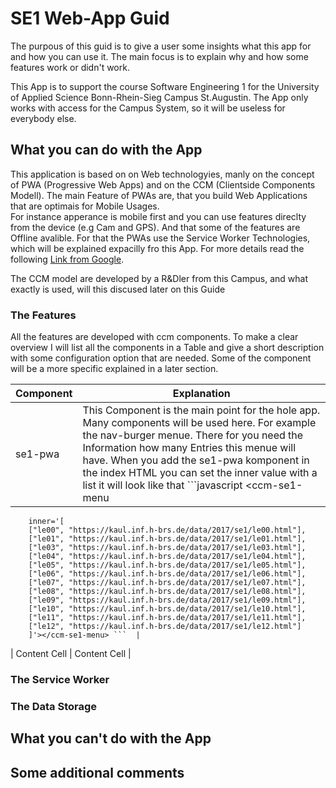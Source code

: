 # SE1 Web-App Guid
The purpous of this guid is to give a user some insights what this app for and how you can use it.
The main focus is to explain why and how some features work or didn't work.

This App is to support the course Software Engineering 1 for the University of Applied Science Bonn-Rhein-Sieg Campus  St.Augustin.
The App only works with access for the Campus System, so it will be useless for everybody else.

## What you can do with the App
This application is based on on Web technologyies, manly on the concept of PWA (Progressive Web Apps) and on the CCM (Clientside Components Modell).
The main Feature of PWAs are, that you build Web Applications that are optimais for Mobile Usages.  
For instance apperance is mobile first and you can use features direclty from the device (e.g Cam and GPS).
And that some of the features are Offline avalible. For that the PWAs use the Service Worker Technologies, which will be explained expacilly fro this App.
For more details read the following [Link from Google](https://developers.google.com/web/progressive-web-apps/).

The CCM model are developed by a R&Dler from this Campus, and what exactly is used, will this discused later on this Guide
### The Features
All the features are developed with ccm components. To make a clear overview I will list all the components in a Table and give a short description with some configuration option that are needed.
Some of the component will be a more specific explained in a later section.

| Component | Explanation |
| --- | --- |
| se1-pwa  | This Component is the main point for the hole app. Many components will be used here. For example the nav-burger menue. There for you need the Information how many Entries this menue will have. When you add the se1-pwa komponent in the index HTML you can set the inner value with a list it will look like that ```javascript <ccm-se1-menu
        inner='[
        ["le00", "https://kaul.inf.h-brs.de/data/2017/se1/le00.html"],
        ["le01", "https://kaul.inf.h-brs.de/data/2017/se1/le01.html"],
        ["le03", "https://kaul.inf.h-brs.de/data/2017/se1/le03.html"],
        ["le04", "https://kaul.inf.h-brs.de/data/2017/se1/le04.html"],
        ["le05", "https://kaul.inf.h-brs.de/data/2017/se1/le05.html"],
        ["le06", "https://kaul.inf.h-brs.de/data/2017/se1/le06.html"],
        ["le07", "https://kaul.inf.h-brs.de/data/2017/se1/le07.html"],
        ["le08", "https://kaul.inf.h-brs.de/data/2017/se1/le08.html"],
        ["le09", "https://kaul.inf.h-brs.de/data/2017/se1/le09.html"],
        ["le10", "https://kaul.inf.h-brs.de/data/2017/se1/le10.html"],
        ["le11", "https://kaul.inf.h-brs.de/data/2017/se1/le11.html"],
        ["le12", "https://kaul.inf.h-brs.de/data/2017/se1/le12.html"]
        ]'></ccm-se1-menu> ```  |
| Content Cell  | Content Cell  |
### The Service Worker

### The Data Storage

## What you can't do with the App

## Some additional comments
